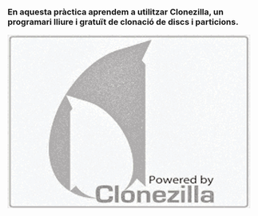 
### En aquesta pràctica aprendem a utilitzar  Clonezilla, un programari lliure i gratuït de clonació de discs i particions.
![](imatges/portadag.png)